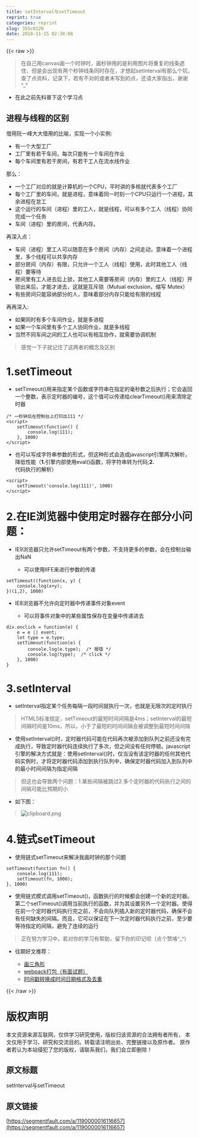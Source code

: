 ```yaml
---
title: setInterval与setTimeout
reprint: true
categories: reprint
slug: 355c0120
date: 2018-11-15 02:30:08
---
```


{{< raw >}}
<blockquote>&#x5728;&#x81EA;&#x5DF1;&#x7528;canvas&#x753B;&#x4E00;&#x4E2A;&#x65F6;&#x949F;&#x65F6;&#xFF0C;&#x753B;&#x79D2;&#x949F;&#x7528;&#x7684;&#x662F;&#x5229;&#x7528;&#x56FE;&#x7247;&#x5C06;&#x91CD;&#x590D;&#x7684;&#x7EBF;&#x6761;&#x906E;&#x4F4F;&#xFF0C;&#x4F46;&#x662F;&#x4F1A;&#x51FA;&#x73B0;&#x6709;&#x4E24;&#x4E2A;&#x79D2;&#x949F;&#x7EBF;&#x6761;&#x540C;&#x65F6;&#x5B58;&#x5728;&#xFF0C;&#x624D;&#x60F3;&#x8D77;setInterval&#x6709;&#x90A3;&#x4E48;&#x4E2A;&#x5751;&#xFF0C;&#x67E5;&#x4E86;&#x70B9;&#x8D44;&#x6599;&#xFF0C;&#x8BB0;&#x5F55;&#x4E0B;&#xFF0C;&#x82E5;&#x6709;&#x4E0D;&#x5BF9;&#x7684;&#x6216;&#x8005;&#x672A;&#x5199;&#x5230;&#x7684;&#x70B9;&#xFF0C;&#x8FD8;&#x8BF7;&#x5927;&#x5BB6;&#x6307;&#x51FA;&#xFF0C;&#x8C22;&#x8C22;^_^</blockquote><ul><li>&#x5728;&#x6B64;&#x4E4B;&#x524D;&#x5148;&#x79D1;&#x666E;&#x4E0B;&#x8FD9;&#x4E2A;&#x5B66;&#x4E60;&#x70B9;</li></ul><h2>&#x8FDB;&#x7A0B;&#x4E0E;&#x7EBF;&#x7A0B;&#x7684;&#x533A;&#x522B;</h2><p>&#x501F;&#x7528;&#x962E;&#x4E00;&#x5CF0;&#x5927;&#x5927;&#x501F;&#x7528;&#x7684;&#x6BD4;&#x55BB;&#xFF0C;&#x5B9E;&#x73B0;&#x4E00;&#x4E2A;&#x5C0F;&#x5B9E;&#x4F8B;:</p><ul><li>&#x6709;&#x4E00;&#x4E2A;&#x5927;&#x578B;&#x5DE5;&#x5382;</li><li>&#x5DE5;&#x5382;&#x91CC;&#x6709;&#x82E5;&#x5E72;&#x8F66;&#x95F4;&#xFF0C;&#x6BCF;&#x6B21;&#x53EA;&#x80FD;&#x6709;&#x4E00;&#x4E2A;&#x8F66;&#x95F4;&#x5728;&#x4F5C;&#x4E1A;</li><li>&#x6BCF;&#x4E2A;&#x8F66;&#x95F4;&#x91CC;&#x6709;&#x82E5;&#x5E72;&#x623F;&#x95F4;&#xFF0C;&#x6709;&#x82E5;&#x5E72;&#x5DE5;&#x4EBA;&#x5728;&#x6D41;&#x6C34;&#x7EBF;&#x4F5C;&#x4E1A;</li></ul><p>&#x90A3;&#x4E48;&#xFF1A;</p><ul><li>&#x4E00;&#x4E2A;&#x5DE5;&#x5382;&#x5BF9;&#x5E94;&#x7684;&#x5C31;&#x662F;&#x8BA1;&#x7B97;&#x673A;&#x7684;&#x4E00;&#x4E2A;CPU&#xFF0C;&#x5E73;&#x65F6;&#x8BB2;&#x7684;&#x591A;&#x6838;&#x5C31;&#x4EE3;&#x8868;&#x591A;&#x4E2A;&#x5DE5;&#x5382;</li><li>&#x6BCF;&#x4E2A;&#x5DE5;&#x5382;&#x91CC;&#x7684;&#x8F66;&#x95F4;&#xFF0C;&#x5C31;&#x662F;&#x8FDB;&#x7A0B;&#xFF0C;&#x610F;&#x5473;&#x7740;&#x540C;&#x4E00;&#x65F6;&#x523B;&#x4E00;&#x4E2A;CPU&#x53EA;&#x8FD0;&#x884C;&#x4E00;&#x4E2A;&#x8FDB;&#x7A0B;&#xFF0C;&#x5176;&#x4F59;&#x8FDB;&#x7A0B;&#x5728;&#x6020;&#x5DE5;</li><li>&#x8FD9;&#x4E2A;&#x8FD0;&#x884C;&#x7684;&#x8F66;&#x95F4;&#xFF08;&#x8FDB;&#x7A0B;&#xFF09;&#x91CC;&#x7684;&#x5DE5;&#x4EBA;&#xFF0C;&#x5C31;&#x662F;&#x7EBF;&#x7A0B;&#xFF0C;&#x53EF;&#x4EE5;&#x6709;&#x591A;&#x4E2A;&#x5DE5;&#x4EBA;&#xFF08;&#x7EBF;&#x7A0B;&#xFF09;&#x534F;&#x540C;&#x5B8C;&#x6210;&#x4E00;&#x4E2A;&#x4EFB;&#x52A1;</li><li>&#x8F66;&#x95F4;&#xFF08;&#x8FDB;&#x7A0B;&#xFF09;&#x91CC;&#x7684;&#x623F;&#x95F4;&#xFF0C;&#x4EE3;&#x8868;&#x5185;&#x5B58;&#x3002;</li></ul><p>&#x518D;&#x6DF1;&#x5165;&#x70B9;&#xFF1A;</p><ul><li>&#x8F66;&#x95F4;&#xFF08;&#x8FDB;&#x7A0B;&#xFF09;&#x91CC;&#x5DE5;&#x4EBA;&#x53EF;&#x4EE5;&#x968F;&#x610F;&#x5728;&#x591A;&#x4E2A;&#x623F;&#x95F4;&#xFF08;&#x5185;&#x5B58;&#xFF09;&#x4E4B;&#x95F4;&#x8D70;&#x52A8;&#xFF0C;&#x610F;&#x5473;&#x7740;&#x4E00;&#x4E2A;&#x8FDB;&#x7A0B;&#x91CC;&#xFF0C;&#x591A;&#x4E2A;&#x7EBF;&#x7A0B;&#x53EF;&#x4EE5;&#x5171;&#x4EAB;&#x5185;&#x5B58;</li><li>&#x90E8;&#x5206;&#x623F;&#x95F4;&#xFF08;&#x5185;&#x5B58;&#xFF09;&#x6709;&#x9650;&#xFF0C;&#x53EA;&#x5141;&#x8BB8;&#x4E00;&#x4E2A;&#x5DE5;&#x4EBA;&#xFF08;&#x7EBF;&#x7A0B;&#xFF09;&#x4F7F;&#x7528;&#xFF0C;&#x6B64;&#x65F6;&#x5176;&#x4ED6;&#x5DE5;&#x4EBA;&#xFF08;&#x7EBF;&#x7A0B;&#xFF09;&#x8981;&#x7B49;&#x5F85;</li><li>&#x623F;&#x95F4;&#x91CC;&#x6709;&#x5DE5;&#x4EBA;&#x8FDB;&#x53BB;&#x540E;&#x4E0A;&#x9501;&#xFF0C;&#x5176;&#x4ED6;&#x5DE5;&#x4EBA;&#x9700;&#x8981;&#x7B49;&#x623F;&#x95F4;&#xFF08;&#x5185;&#x5B58;&#xFF09;&#x91CC;&#x7684;&#x5DE5;&#x4EBA;&#xFF08;&#x7EBF;&#x7A0B;&#xFF09;&#x5F00;&#x9501;&#x51FA;&#x6765;&#x540E;&#xFF0C;&#x624D;&#x80FD;&#x624D;&#x8FDB;&#x53BB;&#xFF0C;&#x8FD9;&#x5C31;&#x662F;&#x4E92;&#x65A5;&#x9501;&#xFF08;Mutual exclusion&#xFF0C;&#x7F29;&#x5199; Mutex&#xFF09;</li><li>&#x6709;&#x4E9B;&#x623F;&#x95F4;&#x53EA;&#x80FD;&#x5BB9;&#x7EB3;&#x90E8;&#x5206;&#x7684;&#x4EBA;&#xFF0C;&#x610F;&#x5473;&#x7740;&#x90E8;&#x5206;&#x5185;&#x5B58;&#x53EA;&#x80FD;&#x7ED9;&#x6709;&#x9650;&#x7684;&#x7EBF;&#x7A0B;</li></ul><p>&#x518D;&#x518D;&#x6DF1;&#x5165;:</p><ul><li>&#x5982;&#x679C;&#x540C;&#x65F6;&#x6709;&#x591A;&#x4E2A;&#x8F66;&#x95F4;&#x4F5C;&#x4E1A;&#xFF0C;&#x5C31;&#x662F;&#x591A;&#x8FDB;&#x7A0B;</li><li>&#x5982;&#x679C;&#x4E00;&#x4E2A;&#x8F66;&#x95F4;&#x91CC;&#x6709;&#x591A;&#x4E2A;&#x5DE5;&#x4EBA;&#x534F;&#x540C;&#x4F5C;&#x4E1A;&#xFF0C;&#x5C31;&#x662F;&#x591A;&#x7EBF;&#x7A0B;</li><li>&#x5F53;&#x7136;&#x4E0D;&#x540C;&#x8F66;&#x95F4;&#x4E4B;&#x95F4;&#x7684;&#x5DE5;&#x4EBA;&#x4E5F;&#x53EF;&#x4EE5;&#x6709;&#x76F8;&#x4E92;&#x534F;&#x4F5C;&#xFF0C;&#x5C31;&#x9700;&#x8981;&#x534F;&#x8C03;&#x673A;&#x5236;</li></ul><blockquote>&#x611F;&#x89C9;&#x4E00;&#x4E0B;&#x5B50;&#x5C31;&#x8BB0;&#x4F4F;&#x4E86;&#x8FD9;&#x4E24;&#x8005;&#x7684;&#x6982;&#x5FF5;&#x53CA;&#x533A;&#x522B;</blockquote><h1>1.setTimeout</h1><ul><li>setTimeout()&#x7528;&#x6765;&#x6307;&#x5B9A;&#x67D0;&#x4E2A;&#x51FD;&#x6570;&#x6216;&#x5B57;&#x7B26;&#x4E32;&#x5728;&#x6307;&#x5B9A;&#x7684;&#x6BEB;&#x79D2;&#x6570;&#x4E4B;&#x540E;&#x6267;&#x884C;&#xFF1B;&#x5B83;&#x4F1A;&#x8FD4;&#x56DE;&#x4E00;&#x4E2A;&#x6574;&#x6570;&#xFF0C;&#x8868;&#x793A;&#x5B9A;&#x65F6;&#x5668;&#x7684;&#x7F16;&#x53F7;&#xFF0C;&#x8FD9;&#x4E2A;&#x503C;&#x53EF;&#x4EE5;&#x4F20;&#x9012;&#x7ED9;clearTimeout()&#x7528;&#x6765;&#x6E05;&#x9664;&#x5B9A;&#x65F6;&#x5668;</li></ul><pre><code>/* &#x4E00;&#x79D2;&#x949F;&#x540E;&#x5728;&#x63A7;&#x5236;&#x53F0;&#x4E0A;&#x6253;&#x5370;&#x51FA;111 */
&lt;script&gt;
    setTimeout(function() {
        console.log(111);
    }, 1000)
&lt;/script&gt;</code></pre><ul><li>&#x4E5F;&#x53EF;&#x4EE5;&#x5199;&#x6210;&#x5B57;&#x7B26;&#x4E32;&#x53C2;&#x6570;&#x7684;&#x5F62;&#x5F0F;&#xFF0C;&#x4F46;&#x8FD9;&#x79CD;&#x5F62;&#x5F0F;&#x4F1A;&#x9020;&#x6210;javascript&#x5F15;&#x64CE;&#x4E24;&#x6B21;&#x89E3;&#x6790;&#xFF0C;&#x964D;&#x4F4E;&#x6027;&#x80FD;&#xFF08;<strong>1.</strong>&#x5F15;&#x64CE;&#x5185;&#x90E8;&#x4F7F;&#x7528;eval()&#x51FD;&#x6570;&#xFF0C;&#x5C06;&#x5B57;&#x7B26;&#x4E32;&#x8F6C;&#x4E3A;&#x4EE3;&#x7801;;<strong>2.</strong>&#x4EE3;&#x7801;&#x6267;&#x884C;&#x7684;&#x89E3;&#x6790;&#xFF09;</li></ul><pre><code>&lt;script&gt;
    setTimeout(&apos;console.log(111)&apos;, 1000)
&lt;/script&gt;</code></pre><h1>2.&#x5728;IE&#x6D4F;&#x89C8;&#x5668;&#x4E2D;&#x4F7F;&#x7528;&#x5B9A;&#x65F6;&#x5668;&#x5B58;&#x5728;&#x90E8;&#x5206;&#x5C0F;&#x95EE;&#x9898;&#xFF1A;</h1><ul><li><p>IE9&#x6D4F;&#x89C8;&#x5668;&#x53EA;&#x5141;&#x8BB8;setTimeout&#x6709;&#x4E24;&#x4E2A;&#x53C2;&#x6570;&#xFF0C;&#x4E0D;&#x652F;&#x6301;&#x66F4;&#x591A;&#x7684;&#x53C2;&#x6570;&#xFF0C;&#x4F1A;&#x5728;&#x63A7;&#x5236;&#x53F0;&#x8F93;&#x51FA;NaN</p><ul><li>&#x53EF;&#x4EE5;&#x4F7F;&#x7528;IIFE&#x6765;&#x8FDB;&#x884C;&#x53C2;&#x6570;&#x7684;&#x4F20;&#x9012;</li></ul></li></ul><pre><code>setTimeout((function(x, y) {
    console.log(x+y);
})(1,2), 1000)</code></pre><ul><li><p>IE8&#x6D4F;&#x89C8;&#x5668;&#x4E0D;&#x5141;&#x8BB8;&#x5411;&#x5B9A;&#x65F6;&#x5668;&#x4E2D;&#x4F20;&#x9012;&#x4E8B;&#x4EF6;&#x5BF9;&#x8C61;event</p><ul><li>&#x53EF;&#x4EE5;&#x5C06;&#x4E8B;&#x4EF6;&#x5BF9;&#x8C61;&#x4E2D;&#x7684;&#x67D0;&#x4E9B;&#x5C5E;&#x6027;&#x4FDD;&#x5B58;&#x5728;&#x53D8;&#x91CF;&#x4E2D;&#x4F20;&#x9012;&#x8FDB;&#x53BB;</li></ul></li></ul><pre><code>div.onclick = function(e) {
    e = e || event;
    let type = e.type;
    setTimeout(function(e) {
        console.log(e.type);  /* &#x62A5;&#x9519; */
        console.log(type);  /* click */
    }, 1000)
}</code></pre><h1>3.setInterval</h1><ul><li>setInterval&#x6307;&#x5B9A;&#x67D0;&#x4E2A;&#x4EFB;&#x52A1;&#x6BCF;&#x9694;&#x4E00;&#x6BB5;&#x65F6;&#x95F4;&#x5C31;&#x6267;&#x884C;&#x4E00;&#x6B21;&#xFF0C;&#x4E5F;&#x5C31;&#x662F;&#x65E0;&#x9650;&#x6B21;&#x7684;&#x5B9A;&#x65F6;&#x6267;&#x884C;</li></ul><blockquote>HTML5&#x6807;&#x51C6;&#x89C4;&#x5B9A;&#xFF0C;setTimeout&#x7684;&#x6700;&#x77ED;&#x65F6;&#x95F4;&#x95F4;&#x9694;&#x662F;4ms&#xFF1B;setInterval&#x7684;&#x6700;&#x77ED;&#x95F4;&#x9694;&#x65F6;&#x95F4;&#x662F;10ms&#xFF0C;&#x6240;&#x4EE5;&#xFF0C;&#x5C0F;&#x4E8E;&#x4E86;&#x6700;&#x77ED;&#x7684;&#x65F6;&#x95F4;&#x95F4;&#x9694;&#x4F1A;&#x88AB;&#x8C03;&#x6574;&#x5230;&#x6700;&#x77ED;&#x65F6;&#x95F4;&#x95F4;&#x9694;</blockquote><ul><li>&#x4F7F;&#x7528;setInterval()&#x65F6;&#xFF0C;&#x5B9A;&#x65F6;&#x5668;&#x4EE3;&#x7801;&#x53EF;&#x80FD;&#x5728;&#x4EE3;&#x7801;&#x518D;&#x6B21;&#x88AB;&#x6DFB;&#x52A0;&#x5230;&#x961F;&#x5217;&#x4E4B;&#x524D;&#x8FD8;&#x6CA1;&#x6709;&#x5B8C;&#x6210;&#x6267;&#x884C;&#xFF0C;&#x5BFC;&#x81F4;&#x5B9A;&#x65F6;&#x5668;&#x4EE3;&#x7801;&#x8FDE;&#x7EED;&#x6267;&#x884C;&#x4E86;&#x591A;&#x6B21;&#xFF0C;&#x4F46;&#x4E4B;&#x95F4;&#x6CA1;&#x6709;&#x4EFB;&#x4F55;&#x505C;&#x987F;&#x3002;javascript&#x5F15;&#x64CE;&#x7684;&#x89E3;&#x51B3;&#x65B9;&#x5F0F;&#x5C31;&#x662F;&#xFF1A;&#x4F7F;&#x7528;setInterval()&#x65F6;&#xFF0C;&#x4EC5;&#x5F53;&#x6CA1;&#x6709;&#x8BE5;&#x5B9A;&#x65F6;&#x5668;&#x7684;&#x4EFB;&#x4F55;&#x5176;&#x4ED6;&#x4EE3;&#x7801;&#x5B9E;&#x4F8B;&#x65F6;&#xFF0C;&#x624D;&#x5C06;&#x5B9A;&#x65F6;&#x5668;&#x4EE3;&#x7801;&#x6DFB;&#x52A0;&#x5230;&#x6267;&#x884C;&#x961F;&#x5217;&#x4E2D;&#xFF0C;&#x786E;&#x4FDD;&#x5B9A;&#x65F6;&#x5668;&#x4EE3;&#x7801;&#x52A0;&#x5165;&#x5230;&#x961F;&#x5217;&#x4E2D;&#x7684;&#x6700;&#x5C0F;&#x65F6;&#x95F4;&#x95F4;&#x9694;&#x4E3A;&#x6307;&#x5B9A;&#x95F4;&#x9694;</li></ul><blockquote>&#x4F46;&#x8FD9;&#x4E5F;&#x4F1A;&#x5BFC;&#x81F4;&#x4E24;&#x4E2A;&#x95EE;&#x9898;&#xFF1A;1.&#x67D0;&#x4E9B;&#x95F4;&#x9694;&#x88AB;&#x8DF3;&#x8FC7;2.&#x591A;&#x4E2A;&#x5B9A;&#x65F6;&#x5668;&#x7684;&#x4EE3;&#x7801;&#x6267;&#x884C;&#x4E4B;&#x95F4;&#x7684;&#x95F4;&#x9694;&#x53EF;&#x80FD;&#x6BD4;&#x9884;&#x671F;&#x7684;&#x5C0F;</blockquote><ul><li>&#x5982;&#x4E0B;&#x56FE;&#xFF1A;</li></ul><blockquote><span class="img-wrap"><img data-src="/img/bVbfMOy?w=558&amp;h=239" src="https://static.alili.tech/img/bVbfMOy?w=558&amp;h=239" alt="clipboard.png" title="clipboard.png"></span></blockquote><h1>4.&#x94FE;&#x5F0F;setTimeout</h1><ul><li>&#x4F7F;&#x7528;&#x94FE;&#x5F0F;setTimeout&#x6765;&#x89E3;&#x51B3;&#x6211;&#x753B;&#x65F6;&#x949F;&#x7684;&#x90A3;&#x4E2A;&#x95EE;&#x9898;</li></ul><pre><code>setTimeout(function fn() {
    console.log(111);
    setTimeout(fn, 1000);
}, 1000)</code></pre><ul><li>&#x4F7F;&#x7528;&#x94FE;&#x5F0F;&#x6A21;&#x5F0F;&#x8C03;&#x7528;setTimeout()&#xFF0C;&#x51FD;&#x6570;&#x6267;&#x884C;&#x7684;&#x65F6;&#x5019;&#x90FD;&#x4F1A;&#x521B;&#x5EFA;&#x4E00;&#x4E2A;&#x65B0;&#x7684;&#x5B9A;&#x65F6;&#x5668;&#x3002;&#x7B2C;&#x4E8C;&#x4E2A;setTimeout()&#x8C03;&#x7528;&#x5F53;&#x524D;&#x6267;&#x884C;&#x7684;&#x51FD;&#x6570;&#xFF0C;&#x5E76;&#x4E3A;&#x5176;&#x8BBE;&#x7F6E;&#x53E6;&#x5916;&#x4E00;&#x4E2A;&#x5B9A;&#x65F6;&#x5668;&#x3002;&#x4F7F;&#x5F97;&#x5728;&#x524D;&#x4E00;&#x4E2A;&#x5B9A;&#x65F6;&#x5668;&#x4EE3;&#x7801;&#x6267;&#x884C;&#x5B8C;&#x4E4B;&#x524D;&#xFF0C;&#x4E0D;&#x4F1A;&#x5411;&#x961F;&#x5217;&#x63D2;&#x5165;&#x65B0;&#x7684;&#x5B9A;&#x65F6;&#x5668;&#x4EE3;&#x7801;&#xFF0C;&#x786E;&#x4FDD;&#x4E0D;&#x4F1A;&#x6709;&#x4EFB;&#x4F55;&#x7F3A;&#x5931;&#x7684;&#x95F4;&#x9694;&#x3002;&#x800C;&#x4E14;&#xFF0C;&#x5B83;&#x53EF;&#x4EE5;&#x4FDD;&#x8BC1;&#x5728;&#x4E0B;&#x4E00;&#x6B21;&#x5B9A;&#x65F6;&#x5668;&#x4EE3;&#x7801;&#x6267;&#x884C;&#x4E4B;&#x524D;&#xFF0C;&#x81F3;&#x5C11;&#x8981;&#x7B49;&#x5F85;&#x6307;&#x5B9A;&#x7684;&#x95F4;&#x9694;&#xFF0C;&#x907F;&#x514D;&#x4E86;&#x8FDE;&#x7EED;&#x7684;&#x8FD0;&#x884C;</li></ul><blockquote>&#x6B63;&#x5728;&#x52AA;&#x529B;&#x5B66;&#x4E60;&#x4E2D;&#xFF0C;&#x82E5;&#x5BF9;&#x4F60;&#x7684;&#x5B66;&#x4E60;&#x6709;&#x5E2E;&#x52A9;&#xFF0C;&#x7559;&#x4E0B;&#x4F60;&#x7684;&#x5370;&#x8BB0;&#x5457;&#xFF08;&#x70B9;&#x4E2A;&#x8D5E;&#x54AF;^_^&#xFF09;</blockquote><ul><li><p>&#x5F80;&#x671F;&#x597D;&#x6587;&#x63A8;&#x8350;&#xFF1A;</p><ul><li><a href="https://segmentfault.com/a/1190000016082968">&#x753B;&#x4E09;&#x89D2;&#x5F62;</a></li><li><a href="https://segmentfault.com/a/1190000016068450">webpack&#x6253;&#x5305;&#xFF08;&#x6709;&#x9762;&#x8BD5;&#x9898;&#xFF09;</a></li><li><a href="https://segmentfault.com/a/1190000016068264">&#x65F6;&#x95F4;&#x6233;&#x8F6C;&#x6362;&#x6210;&#x65F6;&#x95F4;&#x65E5;&#x671F;&#x683C;&#x5F0F;&#x53CA;&#x53BB;&#x91CD;</a></li></ul></li></ul>
{{< /raw >}}

# 版权声明
本文资源来源互联网，仅供学习研究使用，版权归该资源的合法拥有者所有，
本文仅用于学习、研究和交流目的。转载请注明出处、完整链接以及原作者。
原作者若认为本站侵犯了您的版权，请联系我们，我们会立即删除！

## 原文标题
setInterval与setTimeout

## 原文链接
[https://segmentfault.com/a/1190000016116657](https://segmentfault.com/a/1190000016116657)


